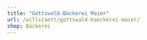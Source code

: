 ```yaml
---
title: "Gottswald-Bäckerei Maier"
url: /willstaett/gottswald-baeckerei-maier/
shop: Bäckerei
---
```

